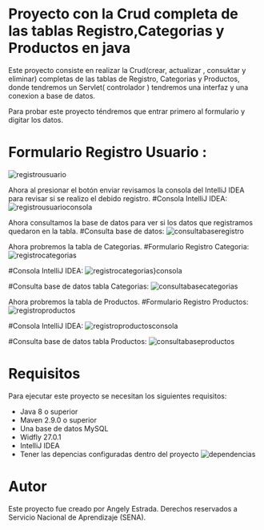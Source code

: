# Proyecto con la Crud completa de las tablas Registro,Categorias y Productos en java

Este proyecto consiste en realizar la Crud(crear, actualizar , consuktar y eliminar) completas de las tablas de Registro, Categorias y Productos, donde tendremos un Servlet( controlador ) tendremos una interfaz y una conexion a base de datos.

Para probar este proyecto téndremos que entrar primero al formulario y digitar los datos. 
# Formulario Registro Usuario :
![registrousuario](https://github.com/noritat/Taller_7/assets/128448216/7f904b2e-4c84-46a8-8410-1289301edebb)

 Ahora al presionar el botón enviar revisamos la consola del IntelliJ IDEA para revisar si se realizo el debido registro.
 #Consola IntelliJ IDEA:
 ![registrousuarioconsola](https://github.com/noritat/Taller_7/assets/128448216/01b3afde-1341-4a5c-91f5-6db2a7f886df)

Ahora consultamos la base de datos para ver si los datos que registramos quedaron en la tabla.
#Consulta base de datos:
![consultabaseregistro](https://github.com/noritat/Taller_7/assets/128448216/c91c514b-3119-42c5-96c7-ebc9a9a1184b)

Ahora probremos la tabla de Categorias.
#Formulario Registro Categoria:
![registrocategorias](https://github.com/noritat/Taller_7/assets/128448216/a1b41cf6-9590-4009-b214-701e77ef3283)

#Consola IntelliJ IDEA:
![registrocategorias}consola](https://github.com/noritat/Taller_7/assets/128448216/d523d546-ec97-4dff-8253-a84f78809200)

#Consulta base de datos tabla Categorias:
![consultabasecategorias](https://github.com/noritat/Taller_7/assets/128448216/b369172e-fc7f-416a-a500-d1f4f3bdd55f)


Ahora probremos la tabla de Productos.
#Formulario Registro Productos:
![registroproductos](https://github.com/noritat/Taller_7/assets/128448216/47fdab2e-053d-4b6c-8d86-cffb2cb3d133)


#Consola IntelliJ IDEA:
![registroproductosconsola](https://github.com/noritat/Taller_7/assets/128448216/45ae712a-85e9-4911-8eb8-b30974fa6d2c)


#Consulta base de datos tabla Productos:
![consultabaseproductos](https://github.com/noritat/Taller_7/assets/128448216/34fe950e-a0b6-4388-8151-90d8c25193a7)


# Requisitos

Para ejecutar este proyecto se necesitan los siguientes requisitos:
- Java 8 o superior
- Maven 2.9.0 o superior
- Una base de datos MySQL
- Widfly 27.0.1
- IntelliJ IDEA
- Tener las depencias configuradas dentro del proyecto 
![dependencias](https://github.com/noritat/Taller_6_JavaWeb/assets/128448216/7a6cf666-bf37-4d96-80a7-188db646bd58)


# Autor

Este proyecto fue creado por Angely Estrada.
Derechos reservados a Servicio Nacional de Aprendizaje (SENA).






